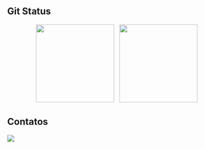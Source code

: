 
## Git Status
<div align="center" href="https://github.com/idiotmoose">
        <img loading="lazy" height="180em" src="https://github-readme-stats.vercel.app/api?username=idiotmoose&show_icons=true&theme=tokyonight&count_private=true"/>
        &nbsp;
       <img loading="lazy" height="180em" src="https://github-readme-stats.vercel.app/api/top-langs/?username=idiotmoose&layout=compact&theme=tokyonight"/>    
</div> 

## Contatos
<div>
    <a href= "https://www.linkedin.com/in/giovanna-sumaiyah-97b028210/" alvo="_em branco"><img Src="https://img.shields.io/badge/-LinkedIn-%230077B5?style=for-the-badge&logo=linkedin&logoColor=white" alvo="_em branco"></a>
</div>

